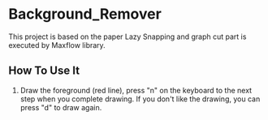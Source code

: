# Background_Remover
This project is based on the paper Lazy Snapping and graph cut part is executed by Maxflow library.

## How To Use It
1. Draw the foreground (red line), press "n" on the keyboard to the next step when you complete drawing. If you don't like the drawing, you can press "d" to draw again.
